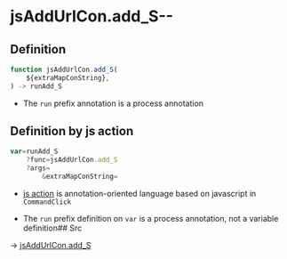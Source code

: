# jsAddUrlCon.add_S--

## Definition

```js.js
function jsAddUrlCon.add_S(
	${extraMapConString},
) -> runAdd_S
```

- The `run` prefix annotation is a process annotation
## Definition by js action

```js.js
var=runAdd_S
	?func=jsAddUrlCon.add_S
	?args=
		&extraMapConString=
```

- [js action](#) is annotation-oriented language based on javascript in `CommandClick`

- The `run` prefix definition on `var` is a process annotation, not a variable definition## Src

-> [jsAddUrlCon.add_S](https://github.com/puutaro/CommandClick/blob/master/app/src/main/java/com/puutaro/commandclick/fragment_lib/terminal_fragment/js_interface/toolbar/JsAddUrlCon.kt#L23)


